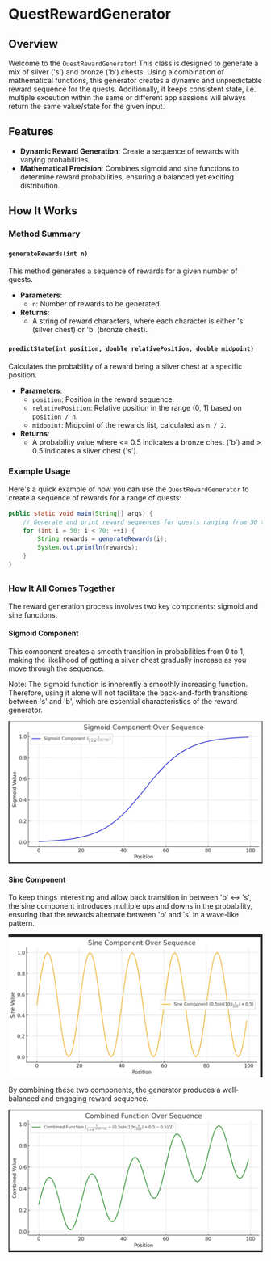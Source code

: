 
# QuestRewardGenerator

## Overview

Welcome to the `QuestRewardGenerator`! This class is designed to generate a mix of silver ('s') and bronze ('b') chests. Using a combination of mathematical functions, this generator creates a dynamic and unpredictable reward sequence for the quests. Additionally, it keeps consistent state, i.e. multiple exceution within the same or different app sassions will always return the same value/state for the given input.

## Features

- **Dynamic Reward Generation**: Create a sequence of rewards with varying probabilities.
- **Mathematical Precision**: Combines sigmoid and sine functions to determine reward probabilities, ensuring a balanced yet exciting distribution.

## How It Works

### Method Summary

#### `generateRewards(int n)`

This method generates a sequence of rewards for a given number of quests.

- **Parameters**:
  - `n`: Number of rewards to be generated.
- **Returns**:
  - A string of reward characters, where each character is either 's' (silver chest) or 'b' (bronze chest).

#### `predictState(int position, double relativePosition, double midpoint)`

Calculates the probability of a reward being a silver chest at a specific position.

- **Parameters**:
  - `position`: Position in the reward sequence.
  - `relativePosition`: Relative position in the range (0, 1] based on `position / n`.
  - `midpoint`: Midpoint of the rewards list, calculated as `n / 2`.
- **Returns**:
  - A probability value where <= 0.5 indicates a bronze chest ('b') and > 0.5 indicates a silver chest ('s').

### Example Usage

Here's a quick example of how you can use the `QuestRewardGenerator` to create a sequence of rewards for a range of quests:

```java
public static void main(String[] args) {
    // Generate and print reward sequences for quests ranging from 50 to 69
    for (int i = 50; i < 70; ++i) {
        String rewards = generateRewards(i);
        System.out.println(rewards);
    }
}
```

##

### How It All Comes Together

The reward generation process involves two key components: sigmoid and sine functions.

#### Sigmoid Component
This component creates a smooth transition in probabilities from 0 to 1, making the likelihood of getting a silver chest gradually increase as you move through the sequence.

Note: The sigmoid function is inherently a smoothly increasing function. Therefore, using it alone will not facilitate the back-and-forth transitions between 's' and 'b', which are essential characteristics of the reward generator.

![Sigmoid Function](images/sigmoid.png)



#### Sine Component
To keep things interesting and allow back transition in between 'b' <-> 's', the sine component introduces multiple ups and downs in the probability, ensuring that the rewards alternate between 'b' and 's' in a wave-like pattern.

![Sinus Function](images/sin.png)


By combining these two components, the generator produces a well-balanced and engaging reward sequence.

![Combined Function](images/combined.png)
